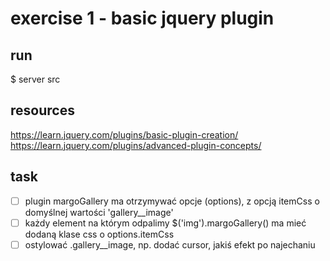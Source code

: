 # exercise 1 - basic jquery plugin

## run

$ server src

## resources

https://learn.jquery.com/plugins/basic-plugin-creation/
https://learn.jquery.com/plugins/advanced-plugin-concepts/

## task
- [ ] plugin margoGallery ma otrzymywać opcje (options), z opcją itemCss o domyślnej wartości 'gallery__image'
- [ ] każdy element na którym odpalimy $('img').margoGallery() ma mieć dodaną klase css o options.itemCss
- [ ] ostylować .gallery__image, np. dodać cursor, jakiś efekt po najechaniu
